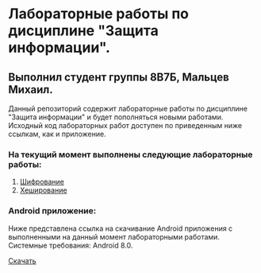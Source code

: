 # Лабораторные работы по дисциплине "Защита информации".
## Выполнил студент группы 8В7Б, Мальцев Михаил.

Данный репозиторий содержит лабораторные работы по дисциплине "Защита информации" и будет пополняться новыми работами. Исходный код лабораторных работ доступен по приведенным ниже ссылкам, как и приложение.

### На текущий момент выполнены следующие лабораторные работы:
1. [Шифрование](https://github.com/kane2033/DataProtection/tree/master/app/src/main/java/ru/tpu/dataprotection/encoder)
2. [Хеширование](https://github.com/kane2033/DataProtection/tree/master/app/src/main/java/ru/tpu/dataprotection/hash)

### Android приложение:
Ниже представлена ссылка на скачивание Android приложения с выполненными на данный момент лабораторными работами.
Системные требования: Android 8.0.

[Скачать](https://github.com/kane2033/DataProtection/releases/download/v1.2/data-protection.apk)
